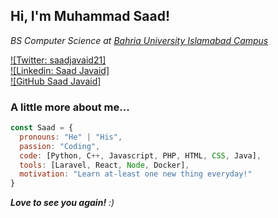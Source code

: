 <h2> Hi, I'm Muhammad Saad!</h2>
<p><em>BS Computer Science at <a href="https://www.bahria.edu.pk/">Bahria University Islamabad Campus</a>
</em></p>

[![Twitter: saadjavaid21]](https://twitter.com/saadjavaid21)<br>
[![Linkedin: Saad Javaid]](https://www.linkedin.com/in/saad-javaid-a01255200/)<br>
[![GitHub Saad Javaid]](https://github.com/saadjavaid67)<br>


### A little more about me...  

```javascript
const Saad = {
  pronouns: "He" | "His",
  passion: "Coding",
  code: [Python, C++, Javascript, PHP, HTML, CSS, Java],
  tools: [Laravel, React, Node, Docker],
  motivation: "Learn at-least one new thing everyday!"
}
```

<em><b>Love to see you again!</b> :)</em>
